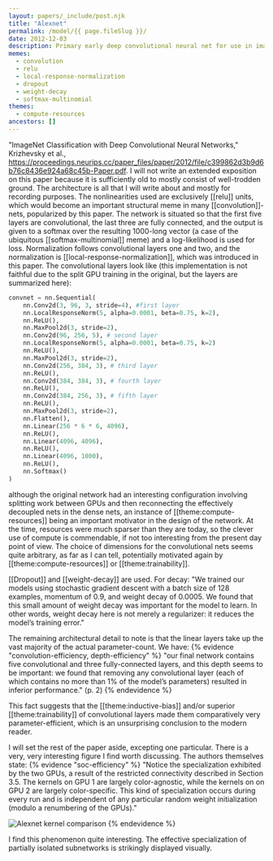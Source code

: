 ```yaml
---
layout: papers/_include/post.njk
title: "Alexnet"
permalink: /model/{{ page.fileSlug }}/
date: 2012-12-03
description: Primary early deep convolutional neural net for use in images 
memes:
  - convolution
  - relu
  - local-response-normalization
  - dropout
  - weight-decay
  - softmax-multinomial
themes:
  - compute-resources
ancestors: []
---
```


"ImageNet Classification with Deep Convolutional Neural Networks," Krizhevsky et al., https://proceedings.neurips.cc/paper_files/paper/2012/file/c399862d3b9d6b76c8436e924a68c45b-Paper.pdf. I will not write an extended exposition on this paper because it is sufficiently old to mostly consist of well-trodden ground. The architecture is all that I will write about and mostly for recording purposes. The nonlinearities used are exclusively [[relu]] units, which would become an important structural meme in many [[convolution]]-nets, popularized by this paper. The network is situated so that the first five layers are convolutional, the last three are fully connected, and the output is given to a softmax over the resulting $1000$-long vector (a case of the ubiquitous [[softmax-multinomial]] meme) and a log-likelihood is used for loss. Normalization follows convolutional layers one and two, and the normalization is [[local-response-normalization]], which was introduced in this paper. The convolutional layers look like (this implementation is not faithful due to the split GPU training in the original, but the layers are summarized here):

```python
convnet = nn.Sequential(
	nn.Conv2d(3, 96, 3, stride=4), #first layer 
	nn.LocalResponseNorm(5, alpha=0.0001, beta=0.75, k=2),
	nn.ReLU(),
	nn.MaxPool2d(3, stride=2), 
	nn.Conv2d(96, 256, 5), # second layer
	nn.LocalResponseNorm(5, alpha=0.0001, beta=0.75, k=2) 
	nn.ReLU(),
	nn.MaxPool2d(3, stride=2), 
	nn.Conv2d(256, 384, 3), # third layer 
	nn.ReLU(),
	nn.Conv2d(384, 384, 3), # fourth layer 
	nn.ReLU(),
	nn.Conv2d(384, 256, 3), # fifth layer 
	nn.ReLU(),
	nn.MaxPool2d(3, stride=2),
	nn.Flatten(),
	nn.Linear(256 * 6 * 6, 4096),
	nn.ReLU(),
	nn.Linear(4096, 4096),
	nn.ReLU(),
	nn.Linear(4096, 1000),
	nn.ReLU(),
	nn.Softmax()
)
```

although the original network had an interesting configuration involving splitting work between GPUs and then reconnecting the effectively decoupled nets in the dense nets, an instance of [[theme:compute-resources]] being an important motivator in the design of the network. At the time, resources were much sparser than they are today, so the clever use of compute is commendable, if not too interesting from the present day point of view. The choice of dimensions for the convolutional nets seems quite arbitrary, as far as I can tell, potentially motivated again by [[theme:compute-resources]] or [[theme:trainability]]. 

[[Dropout]] and [[weight-decay]] are used. For decay: "We trained our models using stochastic gradient descent with a batch size of $128$ examples, momentum of $0.9$, and weight decay of $0.0005$. We found that this small amount of weight decay was important for the model to learn. In other words, weight decay here is not merely a regularizer: it reduces the model’s training error."

The remaining architectural detail to note is that the linear layers take up the vast majority of the actual parameter-count. We have: {% evidence "convolution-efficiency, depth-efficiency" %} "our final network contains five convolutional and three fully-connected layers, and this depth seems to be important: we found that removing any convolutional layer (each of which contains no more than 1% of the model’s parameters) resulted in inferior performance." (p. 2)  {% endevidence %} 

This fact suggests that the [[theme:inductive-bias]] and/or superior [[theme:trainability]] of convolutional layers made them comparatively very parameter-efficient, which is an unsurprising conclusion to the modern reader.

I will set the rest of the paper aside, excepting one particular. There is a very, very interesting figure I find worth discussing. The authors themselves state: {% evidence "soc-efficiency" %} "Notice the specialization exhibited by the two GPUs, a result of the restricted connectivity described in Section 3.5. The kernels on GPU 1 are largely color-agnostic, while the kernels on on GPU 2 are largely color-specific. This kind of specialization occurs during every run and is independent of any particular random weight initialization (modulo a renumbering of the GPUs)." 

![Alexnet kernel comparison](/images/alexnet-kernel-comp.png)
{% endevidence %}

I find this phenomenon quite interesting. The effective specialization of partially isolated subnetworks is strikingly displayed visually. 

